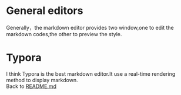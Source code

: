 # General editors
Generally，the markdown editor provides two window,one to edit the markdown codes,the other to preview the style.
<br>
# Typora
I think Typora is the best markdown editor.It use a real-time rendering method to display markdown.<br>
Back to [README.md](./README.md)
